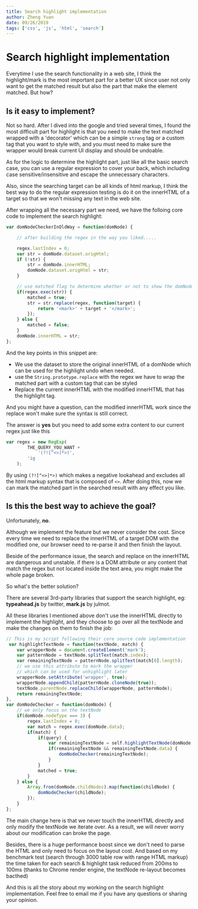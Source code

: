 ```yaml
---
title: Search highlight implementation
author: Zheng Yuan
date: 09/26/2019
tags: ['css', 'js', 'html', 'search']
---
```


Search highlight implementation
============

Everytime I use the search functionality in a web site, I think the highlight/mark is the most important part for a better UX since user not only want to get the matched result but also the part that make the element matched. But how?

Is it easy to implement?
-----

Not so hard. After I dived into the google and tried several times, I found the most difficult part for highlight is that you need to make the text matched wrapped with a 'decorator' which can be a simple `strong` tag or a custom tag that you want to style with, and you must need to make sure the wrapper would break current UI display and should be undoable. 

As for the logic to determine the highlight part, just like all the basic search case, you can use a regular expression to cover your back, which including case sensitive/insensitive and escape the unnecessary characters. 

Also, since the searching target can be all kinds of html markup, I think the best way to do the regular expression testing is do it on the innerHTML of a target so that we won't missing any text in the web site.

After wrapping all the necessary part we need, we have the folloing core code to implement the search highlight:

~~~javascript
var domNodeCheckerInOldWay = function(domNode) {

    // after building the regex in the way you liked.....

    regex.lastIndex = 0;
    var str = domNode.dataset.origHtml;
    if (!str) {
        str = domNode.innerHTML;
        domNode.dataset.origHtml = str;
    }

    // use matched flag to determine whether or not to show the domNode
    if(regex.exec(str)) {
        matched = true;
        str = str.replace(regex, function(target) {
            return '<mark>' + target + '</mark>';
        });
    } else {
        matched = false;
    }
    domNode.innerHTML = str;
};
~~~

And the key points in this snippet are:
* We use the dataset to store the original innerHTML of a domNode which can be used for the highlight undo when needed.
* use the `String.prototype.replace` with the regex we have to wrap the matched part with a custom tag that can be styled
* Replace the current innerHTML with the modified innerHTML that has the highlight tag.

And you might have a question, can the modified innerHTML work since the replace won't make sure the syntax is still correct. 

The answer is **yes** but you need to add some extra content to our current regex just like this 
~~~javascript
var regex = new RegExp(
        THE_QUERY_YOU_WANT + 
            '(?![^<>]*>)',
        'ig
    );
~~~

By using `(?![^<>]*>)` which makes a negative lookahead and excludes all the html markup syntax that is composed of `<>`. After doing this, now we can mark the matched part in the searched result with any effect you like.

Is this the best way to achieve the goal?
-----------

Unfortunately, **no**.

Although we implement the feature but we never consider the cost. Since every time we need to replace the innerHTML of a target DOM with the modified one, our browser need to re-parse it and then finish the layout.

Beside of the performance issue, the search and replace on the innerHTML are dangerous and unstable. if there is a DOM attribute or any content that match the regex but not located inside the text area, you might make the whole page broken. 

So what's the better solution?

There are several 3rd-party libraries that support the search highlight, eg: **typeahead.js** by twitter, **mark.js** by julmot. 

All these libraries I mentioned above don't use the innerHTML directly to implement the highlight, and they choose to go over all the textNode and make the changes on them to finish the job:

~~~javascript
// This is my script following their core source code implementation
 var highlightTextNode = function(textNode, match) {
    var wrapperNode = document.createElement('mark');
    var patternNode = textNode.splitText(match.index);
    var remainingTextNode = patternNode.splitText(match[0].length);
    // we use this attribute to mark the wrapper 
    // which can be used for unhighlight later
    wrapperNode.setAttribute('wrapper', true);
    wrapperNode.appendChild(patternNode.cloneNode(true));
    textNode.parentNode.replaceChild(wrapperNode, patternNode);
    return remainingTextNode;
},
var domNodeChecker = function(domNode) {
    // we only focus on the textNode 
    if(domNode.nodeType === 3) {
        regex.lastIndex = 0;
        var match = regex.exec(domNode.data);
        if(match) {
            if(query) {
                var remainingTextNode = self.highlightTextNode(domNode, match);
                if(remainingTextNode && remainingTextNode.data) {
                    domNodeChecker(remainingTextNode);
                }
            }
            matched = true;
        }
    } else {
        Array.from(domNode.childNodes).map(function(childNode) {
            domNodeChecker(childNode);
        });
    }
};
~~~

The main change here is that we never touch the innerHTML directly and only modify the textNode we iterate over. As a result, we will never worry about our modification can broke the page. 

Besides, there is a huge performance boost since we don't need to parse the HTML and only need to focus on the layout cost. And based on my benchmark test (search through 3000 table row with range HTML markup) the time taken for each search & highlight task reduced from 200ms to 100ms (thanks to Chrome render engine, the textNode re-layout becomes bacthed)

And this is all the story about my working on the search highlight implementation. Feel free to email me if you have any questions or sharing your opinion.
